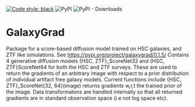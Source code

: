 [![Code style: black](https://img.shields.io/badge/code%20style-black-000000.svg)](https://github.com/psf/black)
![PyPI](https://img.shields.io/pypi/v/galaxygrad?label=pypi%20package)
![PyPI - Downloads](https://img.shields.io/pypi/dm/galaxygrad)
# GalaxyGrad
Package for a score-based diffusion model trained on HSC galaxies, and ZTF like simulations.
See https://pypi.org/project/galaxygrad/0.1.5/
Contains 4 generative diffusion models {HSC, ZTF}_ScoreNet32 and {HSC, ZTF}ScoreNet64 for both the HSC and ZTF surveys. These are used to return the gradients of an arbitrary image with respect to a prior distribution of individual artifact free galaxy models. Current functions include {HSC, ZTF}_ScoreNet{32, 64}(image) returns gradients w,r,t the trained prior of the image. Data transformatons are handled internally so that all returned gradients are in standard observation space (i.e not log space etc).
